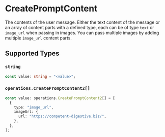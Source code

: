 # CreatePromptContent

The contents of the user message. Either the text content of the message or an array of content parts with a defined type, each can be of type `text` or `image_url` when passing in images. You can pass multiple images by adding multiple `image_url` content parts. 


## Supported Types

### `string`

```typescript
const value: string = "<value>";
```

### `operations.CreatePromptContent2[]`

```typescript
const value: operations.CreatePromptContent2[] = [
  {
    type: "image_url",
    imageUrl: {
      url: "https://competent-digestive.biz/",
    },
  },
];
```

